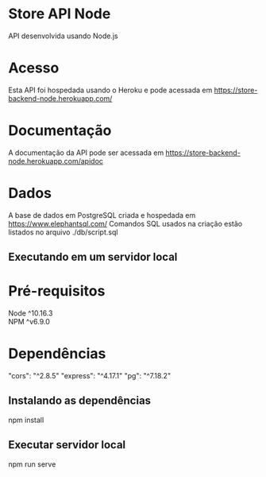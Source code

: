 # Store API Node
API desenvolvida usando Node.js

# Acesso
Esta API foi hospedada usando o Heroku e pode acessada em https://store-backend-node.herokuapp.com/

# Documentação
A documentação da API pode ser acessada em https://store-backend-node.herokuapp.com/apidoc

# Dados
A base de dados em PostgreSQL criada e hospedada em https://www.elephantsql.com/
Comandos SQL usados na criação estão listados no arquivo ./db/script.sql

## Executando em um servidor local
# Pré-requisitos
Node ^10.16.3  
NPM ^v6.9.0

# Dependências
"cors": "^2.8.5"
"express": "^4.17.1"
"pg": "^7.18.2"

## Instalando as dependências
npm install

## Executar servidor local
npm run serve
